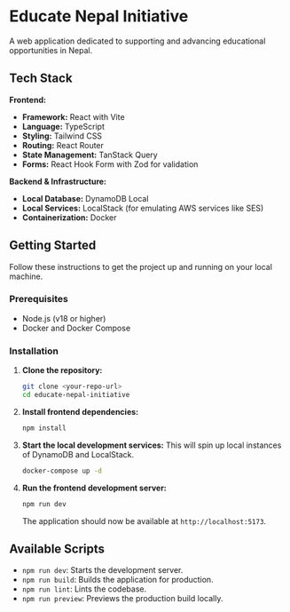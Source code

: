 # Educate Nepal Initiative

A web application dedicated to supporting and advancing educational opportunities in Nepal.

## Tech Stack

**Frontend:**
- **Framework:** React with Vite
- **Language:** TypeScript
- **Styling:** Tailwind CSS
- **Routing:** React Router
- **State Management:** TanStack Query
- **Forms:** React Hook Form with Zod for validation

**Backend & Infrastructure:**
- **Local Database:** DynamoDB Local
- **Local Services:** LocalStack (for emulating AWS services like SES)
- **Containerization:** Docker

## Getting Started

Follow these instructions to get the project up and running on your local machine.

### Prerequisites

- Node.js (v18 or higher)
- Docker and Docker Compose

### Installation

1.  **Clone the repository:**
    ```sh
    git clone <your-repo-url>
    cd educate-nepal-initiative
    ```

2.  **Install frontend dependencies:**
    ```sh
    npm install
    ```

3.  **Start the local development services:**
    This will spin up local instances of DynamoDB and LocalStack.
    ```sh
    docker-compose up -d
    ```

4.  **Run the frontend development server:**
    ```sh
    npm run dev
    ```

    The application should now be available at `http://localhost:5173`.

## Available Scripts

- `npm run dev`: Starts the development server.
- `npm run build`: Builds the application for production.
- `npm run lint`: Lints the codebase.
- `npm run preview`: Previews the production build locally.
